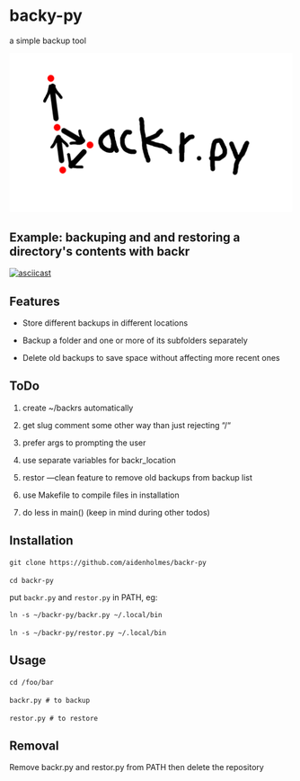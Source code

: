# backy-py

a simple backup tool

![logo](logo.png)

## Example: backuping and and restoring a directory's contents with backr

[![asciicast](https://asciinema.org/a/sNBDRobpOUBwTHNr2G4xBEIUM.svg)](https://asciinema.org/a/sNBDRobpOUBwTHNr2G4xBEIUM)

## Features

- Store different backups in different locations

- Backup a folder and one or more of its subfolders separately

- Delete old backups to save space without affecting more recent ones

## ToDo

1. create ~/backrs automatically

2. get slug comment some other way than just rejecting “/“

3. prefer args to prompting the user

4. use separate variables for backr_location

5. restor —clean feature to remove old backups from backup list

6. use Makefile to compile files in installation

7. do less in main() (keep in mind during other todos)

## Installation

```
git clone https://github.com/aidenholmes/backr-py

cd backr-py
```

put `backr.py` and `restor.py` in PATH, eg:

```
ln -s ~/backr-py/backr.py ~/.local/bin

ln -s ~/backr-py/restor.py ~/.local/bin
```

## Usage

```
cd /foo/bar

backr.py # to backup

restor.py # to restore
```

## Removal

Remove backr.py and restor.py from PATH then delete the repository

